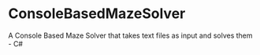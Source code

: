 # ConsoleBasedMazeSolver
A Console Based Maze Solver that takes text files as input and solves them - C#
